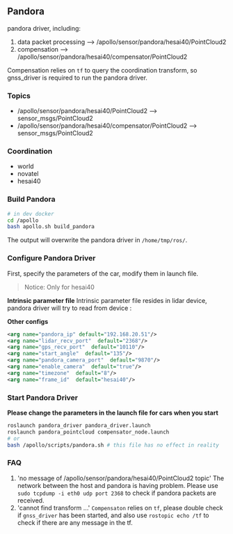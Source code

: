 
## Pandora
pandora driver, including:
1. data packet processing --> /apollo/sensor/pandora/hesai40/PointCloud2
2. compensation --> /apollo/sensor/pandora/hesai40/compensator/PointCloud2
 
Compensation relies on `tf` to query the coordination transform, so gnss_driver is required to run the pandora driver.
 
### Topics
* /apollo/sensor/pandora/hesai40/PointCloud2 --> sensor_msgs/PointCloud2
* /apollo/sensor/pandora/hesai40/compensator/PointCloud2 --> sensor_msgs/PointCloud2
 
### Coordination
* world
* novatel
* hesai40
 
### Build Pandora 

```bash 
# in dev docker
cd /apollo
bash apollo.sh build_pandora
```
The output will overwrite the pandora driver in `/home/tmp/ros/`.
 
### Configure Pandora Driver
First, specify the parameters of the car, modify them in launch file.

> Notice: Only for hesai40

**Intrinsic parameter file**
Intrinsic parameter file resides in lidar device, pandora driver will try to read from device :

**Other configs**
```xml
<arg name="pandora_ip" default="192.168.20.51"/>
<arg name="lidar_recv_port"  default="2368"/>
<arg name="gps_recv_port"  default="10110"/>
<arg name="start_angle"  default="135"/>
<arg name="pandora_camera_port"  default="9870"/>
<arg name="enable_camera"  default="true"/>
<arg name="timezone"  default="8"/>
<arg name="frame_id"  default="hesai40"/>
```

### Start Pandora Driver
**Please change the parameters in the launch file for cars when you start**
```bash
roslaunch pandora_driver pandora_driver.launch
roslaunch pandora_pointcloud compensator_node.launch
# or
bash /apollo/scripts/pandora.sh # this file has no effect in reality
```
### FAQ
1. 'no message of /apollo/sensor/pandora/hesai40/PointCloud2 topic'
	The network between the host and pandora is having problem. Please use `sudo tcpdump -i eth0 udp port 2368` to check if pandora packets are received.
2. 'cannot find transform ...'
	`Compensaton` relies on `tf`, please double check if `gnss_driver` has been started, and also use `rostopic echo /tf` to check if there are any message in the tf.
 
